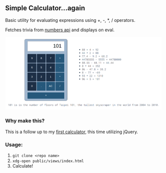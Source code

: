 ## Simple Calculator...again

Basic utility for evaluating expressions using +, -, \*, / operators.

Fetches trivia from [numbers api](http://www.numbersapi.com) and displays on eval. 

![calc screenshot](/public/img/calc.png?raw=true)

### Why make this?

This is a follow up to my [first calculator](https://github.com/MikeEngerer/calculator), this time utilizing jQuery. 

### Usage:

1. ```git clone <repo name>``` 
2. ```xdg-open public/views/index.html```
3. Calculate!
